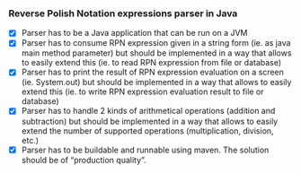 ### Reverse Polish Notation expressions parser in Java ###

- [x] Parser has to be a Java application that can be run on a JVM
- [x] Parser has to consume RPN expression given in a string form (ie. as java main method parameter) but should be implemented in a way that allows to easily extend this (ie. to read RPN expression from file or database)
- [x] Parser has to print the result of RPN expression evaluation on a screen (ie. System.out) but should be implemented in a way that allows to easily extend this (ie. to write RPN expression evaluation result to file or database)
- [x] Parser has to handle 2 kinds of arithmetical operations (addition and subtraction) but should be implemented in a way that allows to easily extend the number of supported operations (multiplication, division, etc.)
- [x] Parser has to be buildable and runnable using maven. The solution should be of “production quality”.
